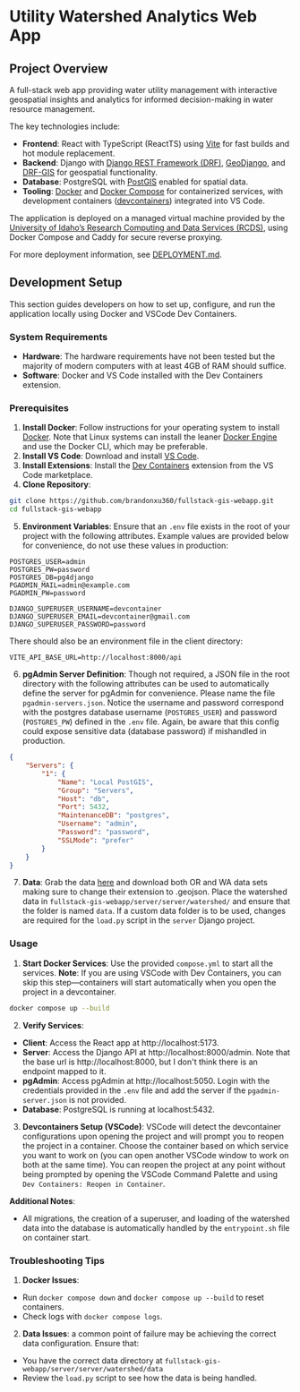 # Utility Watershed Analytics Web App

## Project Overview
A full-stack web app providing water utility management with interactive geospatial insights and analytics for informed decision-making in water resource management.

The key technologies include:

* **Frontend**: React with TypeScript (ReactTS) using [Vite](https://vite.dev/) for fast builds and hot module replacement.
* **Backend**: Django with [Django REST Framework (DRF)](https://www.django-rest-framework.org/), [GeoDjango](https://docs.djangoproject.com/en/5.1/ref/contrib/gis/), and [DRF-GIS](https://github.com/openwisp/django-rest-framework-gis/tree/master) for geospatial functionality.
* **Database**: PostgreSQL with [PostGIS](https://postgis.net/) enabled for spatial data.
* **Tooling**: [Docker](https://www.docker.com/) and [Docker Compose](https://docs.docker.com/compose/) for containerized services, with development containers ([devcontainers](https://code.visualstudio.com/docs/devcontainers/containers)) integrated into VS Code.

The application is deployed on a managed virtual machine provided by the [University of Idaho’s Research Computing and Data Services (RCDS)](https://hpc.uidaho.edu/index.html), using Docker Compose and Caddy for secure reverse proxying. 

For more deployment information, see [DEPLOYMENT.md](./DEPLOYMENT.md).

## Development Setup
This section guides developers on how to set up, configure, and run the application locally using Docker and VSCode Dev Containers.

### System Requirements
* **Hardware**: The hardware requirements have not been tested but the majority of modern computers with at least 4GB of RAM should suffice.
* **Software**: Docker and VS Code installed with the Dev Containers extension.

### Prerequisites
1. **Install Docker**: Follow instructions for your operating system to install [Docker](https://docs.docker.com/get-started/get-docker/). Note that Linux systems can install the leaner [Docker Engine](https://docs.docker.com/engine/install/) and use the Docker CLI, which may be preferable.
2. **Install VS Code**: Download and install [VS Code](https://code.visualstudio.com/).
3. **Install Extensions**: Install the [Dev Containers](vscode:extension/ms-vscode-remote.remote-containers) extension from the VS Code marketplace.
4. **Clone Repository**:
```bash
git clone https://github.com/brandonxu360/fullstack-gis-webapp.git
cd fullstack-gis-webapp
```
5. **Environment Variables**: Ensure that an `.env` file exists in the root of your project with the following attributes. Example values are provided below for convenience, do not use these values in production:
```env
POSTGRES_USER=admin
POSTGRES_PW=password
POSTGRES_DB=pg4django
PGADMIN_MAIL=admin@example.com
PGADMIN_PW=password

DJANGO_SUPERUSER_USERNAME=devcontainer
DJANGO_SUPERUSER_EMAIL=devcontainer@gmail.com
DJANGO_SUPERUSER_PASSWORD=password
```

There should also be an environment file in the client directory:
```env
VITE_API_BASE_URL=http://localhost:8000/api
```

6. **pgAdmin Server Definition**: Though not required, a JSON file in the root directory with the following attributes can be used to automatically define the server for pgAdmin for convenience. Please name the file `pgadmin-servers.json`. Notice the username and password correspond with the postgres database username (`POSTGRES_USER`) and password (`POSTGRES_PW`) defined in the `.env` file. Again, be aware that this config could expose sensitive data (database password) if mishandled in production.
```json
{
    "Servers": {
        "1": {
            "Name": "Local PostGIS",
            "Group": "Servers",
            "Host": "db",
            "Port": 5432,
            "MaintenanceDB": "postgres",
            "Username": "admin",
            "Password": "password",
            "SSLMode": "prefer"
        }
    }
}
```
7. **Data**: Grab the data [here](https://wepp.cloud/share/roger/NASA-Roses/) and download both OR and WA data sets making sure to change their extension to .geojson. Place the watershed data in `fullstack-gis-webapp/server/server/watershed/` and ensure that the folder is named `data`. If a custom data folder is to be used, changes are required for the `load.py` script in the `server` Django project.

### Usage
1. **Start Docker Services**: Use the provided `compose.yml` to start all the services. **Note**: If you are using VSCode with Dev Containers, you can skip this step—containers will start automatically when you open the project in a devcontainer.

```bash
docker compose up --build
```
2. **Verify Services**:
* **Client**: Access the React app at http://localhost:5173.
* **Server**: Access the Django API at http://localhost:8000/admin. Note that the base url is http://localhost:8000, but I don't think there is an endpoint mapped to it.
* **pgAdmin**: Access pgAdmin at http://localhost:5050. Login with the credentials provided in the `.env` file and add the server if the `pgadmin-server.json` is not provided.
* **Database**: PostgreSQL is running at localhost:5432.
3. **Devcontainers Setup (VSCode)**: VSCode will detect the devcontainer configurations upon opening the project and will prompt you to reopen the project in a container. Choose the container based on which service you want to work on (you can open another VSCode window to work on both at the same time). You can reopen the project at any point without being prompted by opening the VSCode Command Palette and using `Dev Containers: Reopen in Container`.

**Additional Notes**:
* All migrations, the creation of a superuser, and loading of the watershed data into the database is automatically handled by the `entrypoint.sh` file on container start.

### Troubleshooting Tips
1. **Docker Issues**:
* Run `docker compose down` and `docker compose up --build` to reset containers.
* Check logs with `docker compose logs`.
2. **Data Issues**: a common point of failure may be achieving the correct data configuration. Ensure that:
* You have the correct data directory at `fullstack-gis-webapp/server/server/watershed/data`
* Review the `load.py` script to see how the data is being handled.



